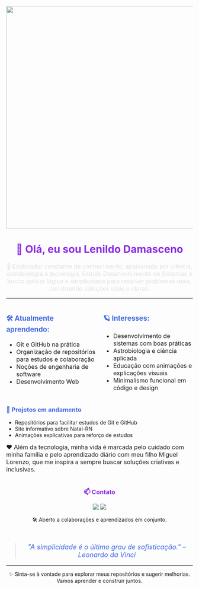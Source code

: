 <div align="center">
  <img src="https://camo.githubusercontent.com/02fd216a449ad43093a8ed09bb8e4e97488b06ce0db0dbb526e7e0a31560205d/68747470733a2f2f616c6c6861636b65642e636f6d2f75702f323031392f30332f68656c6c6f2d776f726c642e676966" width="600px"/>
</div>

<div align="center" style="text-align: center;">
  <h1 style="font-weight: bold; color: #8A2BE2;">👋 Olá, eu sou Lenildo Damasceno</h1>
</div>

<div style="font-size: 16px; color: #E0E0E0;">
<p align="center">
  🚀 Explorador constante de conhecimento, apaixonado por ciência, astrobiologia e tecnologia. Estudo Desenvolvimento de Sistemas e busco aplicar lógica e simplicidade para resolver problemas reais, construindo soluções úteis e claras.
</p>
</div>

---

<div style="display: flex; justify-content: space-between; gap: 20px; font-size: 16px;">
  <div style="flex: 1;">
    <h3 style="color: #4169E1;">🛠️ Atualmente aprendendo:</h3>
    <ul>
      <li>Git e GitHub na prática</li>
      <li>Organização de repositórios para estudos e colaboração</li>
      <li>Noções de engenharia de software</li>
      <li>Desenvolvimento Web</li>
    </ul>
  </div>
  <div style="flex: 1;">
    <h3 style="color: #4169E1;">🪐 Interesses:</h3>
    <ul>
      <li>Desenvolvimento de sistemas com boas práticas</li>
      <li>Astrobiologia e ciência aplicada</li>
      <li>Educação com animações e explicações visuais</li>
      <li>Minimalismo funcional em código e design</li>
    </ul>
  </div>
</div>

<div>
  <h3 style="color: #4169E1;">📌 Projetos em andamento</h3>
  <ul>
    <li>Repositórios para facilitar estudos de Git e GitHub</li>
    <li>Site informativo sobre Natal-RN</li>
    <li>Animações explicativas para reforço de estudos</li>
  </ul>
</div>

<div style="font-size: 16px;">
❤️ Além da tecnologia, minha vida é marcada pelo cuidado com minha família e pelo aprendizado diário com meu filho Miguel Lorenzo, que me inspira a sempre buscar soluções criativas e inclusivas.
</div>

<br>

<div align="center">
  <h3 style="color: #8A2BE2;">📫 Contato</h3>
  <a href=mailto:damascenolenildo@gmail.com><img src="https://img.shields.io/badge/Email-D14836?style=for-the-badge&logo=gmail&logoColor=white" /></a>
  <a href="https://www.linkedin.com/in/lenildo-damasceno-03173022a/"><img src="https://img.shields.io/badge/LinkedIn-0077B5?style=for-the-badge&logo=linkedin&logoColor=white" /></a>
  <p>🛠️ Aberto a colaborações e aprendizados em conjunto.</p>
</div>

<br>

> <p align="center" style="font-style: italic; font-size: 18px; color: #4169E1;">"A simplicidade é o último grau de sofisticação." – Leonardo da Vinci</p>

---

<p align="center">
✨ Sinta-se à vontade para explorar meus repositórios e sugerir melhorias. Vamos aprender e construir juntos.

</p>
